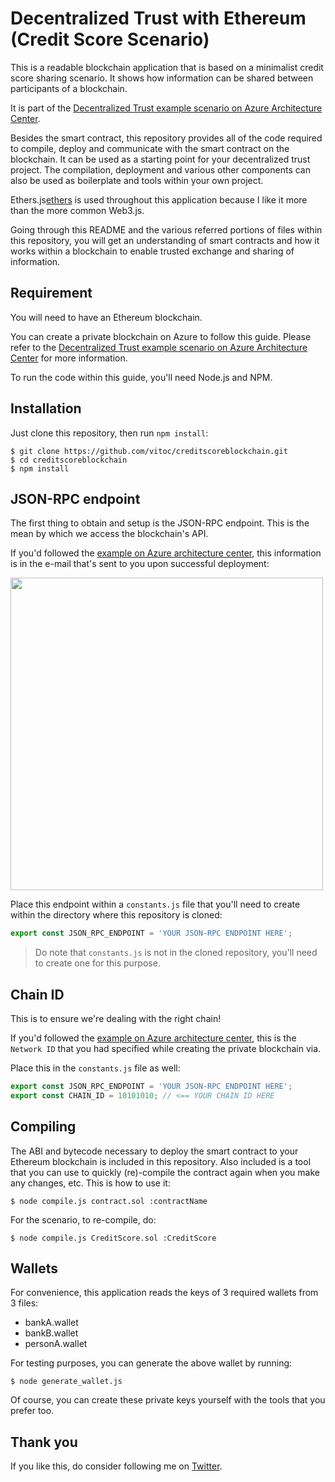 # Decentralized Trust with Ethereum (Credit Score Scenario)

This is a readable blockchain application that is based on a minimalist credit score sharing scenario. It shows how information can be shared between participants of a blockchain.

It is part of the [Decentralized Trust example scenario on Azure Architecture Center][architecture].

Besides the smart contract, this repository provides all of the code required to compile, deploy and communicate with the smart contract on the blockchain. It can be used as a starting point for your decentralized trust project. The compilation, deployment and various other components can also be used as boilerplate and tools within your own project.

Ethers.js[ethers] is used throughout this application because I like it more than the more common Web3.js. 

Going through this README and the various referred portions of files within this repository, you will get an understanding of smart contracts and how it works within a blockchain to enable trusted exchange and sharing of information.

## Requirement

You will need to have an Ethereum blockchain.

You can create a private blockchain on Azure to follow this guide. Please refer to the [Decentralized Trust example scenario on Azure Architecture Center][architecture] for more information. 

To run the code within this guide, you'll need Node.js and NPM.

## Installation

Just clone this repository, then run `npm install`:

```console
$ git clone https://github.com/vitoc/creditscoreblockchain.git
$ cd creditscoreblockchain
$ npm install
```

## JSON-RPC endpoint

The first thing to obtain and setup is the JSON-RPC endpoint. This is the mean by which we access the blockchain's API.

If you'd followed the [example on Azure architecture center][architecture], this information is in the e-mail that's sent to you upon successful deployment:

<img src="https://github.com/vitoc/creditscoreblockchain/blob/master/media/mail.png" width="500" />

Place this endpoint within a `constants.js` file that you'll need to create within the directory where this repository is cloned:

```js
export const JSON_RPC_ENDPOINT = 'YOUR JSON-RPC ENDPOINT HERE';
```
>  Do note that `constants.js` is not in the cloned repository, you'll need to create one for this purpose. 

## Chain ID

This is to ensure we're dealing with the right chain! 

If you'd followed the [example on Azure architecture center][architecture], this is the `Network ID` that you had specified while creating the private blockchain via.

Place this in the `constants.js` file as well:

```js
export const JSON_RPC_ENDPOINT = 'YOUR JSON-RPC ENDPOINT HERE';
export const CHAIN_ID = 10101010; // <== YOUR CHAIN ID HERE
```

## Compiling

The ABI and bytecode necessary to deploy the smart contract to your Ethereum blockchain is included in this repository. Also included  is a tool that you can use to quickly (re)-compile the contract again when you make any changes, etc. This is how to use it:

```console
$ node compile.js contract.sol :contractName
```

For the scenario, to re-compile, do:

```console
$ node compile.js CreditScore.sol :CreditScore
```

## Wallets

For convenience, this application reads the keys of 3 required wallets from 3 files:

* bankA.wallet
* bankB.wallet
* personA.wallet

For testing purposes, you can generate the above wallet by running:

```console
$ node generate_wallet.js
```

Of course, you can create these private keys yourself with the tools that you prefer too.

## Thank you

If you like this, do consider following me on [Twitter][twitter].

[architecture]: https://docs.microsoft.com/en-us/azure/architecture/example-scenario/apps/decentralized-trust
[ethers]: https://github.com/ethers-io/ethers.js/
[twitter]: https://twitter.com/vitoc/